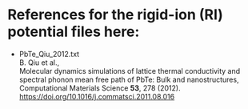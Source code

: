 # References for the rigid-ion (RI) potential files here:

* PbTe_Qiu_2012.txt \
B. Qiu et al., \
Molecular dynamics simulations of lattice thermal conductivity and spectral phonon mean free path of PbTe: 
Bulk and nanostructures, \
Computational Materials Science **53**, 278 (2012). \
https://doi.org/10.1016/j.commatsci.2011.08.016
